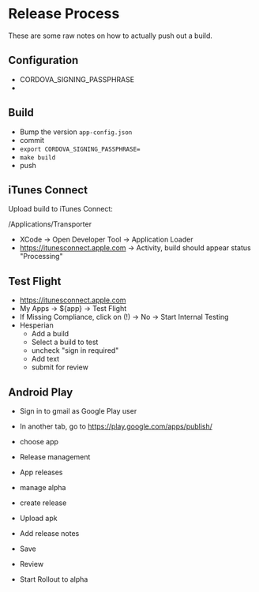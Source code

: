 # Release Process

These are some raw notes on how to actually push out a build.

## Configuration

* CORDOVA_SIGNING_PASSPHRASE
* 


## Build

* Bump the version ```app-config.json```
* commit
* ```export CORDOVA_SIGNING_PASSPHRASE=```
* ```make build```
* push

## iTunes Connect

Upload build to iTunes Connect:

/Applications/Transporter

* XCode -> Open Developer Tool -> Application Loader
* https://itunesconnect.apple.com -> Activity, build should appear status "Processing"


## Test Flight

* https://itunesconnect.apple.com
* My Apps -> ${app} -> Test Flight
* If Missing Compliance, click on (!) -> No -> Start Internal Testing
* Hesperian
  * Add a build
  * Select a build to test
  * uncheck "sign in required"
  * Add text
  * submit for review

## Android Play

* Sign in to gmail as Google Play user
* In another tab, go to https://play.google.com/apps/publish/

* choose app
* Release management
* App releases
* manage alpha
* create release
* Upload apk
* Add release notes
* Save
* Review
* Start Rollout to alpha